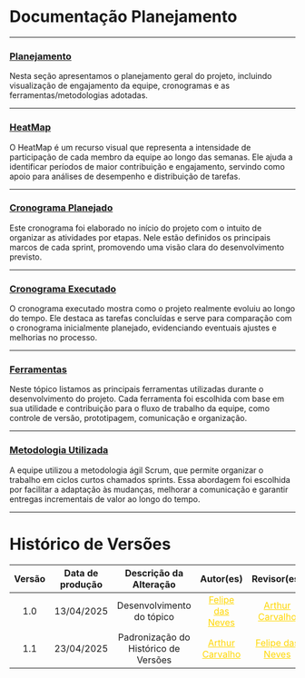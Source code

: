 # Documentação Planejamento
---

### [Planejamento](documento-planejamento.md)

Nesta seção apresentamos o planejamento geral do projeto, incluindo visualização de engajamento da equipe, cronogramas e as ferramentas/metodologias adotadas.

---

### [HeatMap](heatmap.md)

O HeatMap é um recurso visual que representa a intensidade de participação de cada membro da equipe ao longo das semanas. Ele ajuda a identificar períodos de maior contribuição e engajamento, servindo como apoio para análises de desempenho e distribuição de tarefas.

---

### [Cronograma Planejado](cronograma-planejado.md)

Este cronograma foi elaborado no início do projeto com o intuito de organizar as atividades por etapas. Nele estão definidos os principais marcos de cada sprint, promovendo uma visão clara do desenvolvimento previsto.

---

### [Cronograma Executado](cronograma-executado.md)

O cronograma executado mostra como o projeto realmente evoluiu ao longo do tempo. Ele destaca as tarefas concluídas e serve para comparação com o cronograma inicialmente planejado, evidenciando eventuais ajustes e melhorias no processo.

---

### [Ferramentas](ferramentas-utilizadas.md)

Neste tópico listamos as principais ferramentas utilizadas durante o desenvolvimento do projeto. Cada ferramenta foi escolhida com base em sua utilidade e contribuição para o fluxo de trabalho da equipe, como controle de versão, prototipagem, comunicação e organização.

---

### [Metodologia Utilizada](metodologias-utilizadas.md)

A equipe utilizou a metodologia ágil Scrum, que permite organizar o trabalho em ciclos curtos chamados sprints. Essa abordagem foi escolhida por facilitar a adaptação às mudanças, melhorar a comunicação e garantir entregas incrementais de valor ao longo do tempo.



---
# Histórico de Versões 

| Versão | Data de produção   | Descrição da Alteração                               | Autor(es)             | Revisor(es)      |Data de Revisão |
| :----: | :----------------: | :--------------------------------------------------: | :-------------------: | :-------------:  |  :-----------: |
| 1.0    | 13/04/2025         | Desenvolvimento do tópico                            |<a style="color:gold;" href="https://github.com/FelipeFreire-gf" target="_blank">Felipe das Neves</a>    | <a style="color:gold;" href="https://github.com/arthurlleite" target="_blank">Arthur Carvalho</a>| 23/04/2025|
| 1.1| 23/04/2025| Padronização do Histórico de Versões| <a style="color:gold;" href="https://github.com/arthurlleite" target="_blank">Arthur Carvalho</a>| <a style="color:gold;" href="https://github.com/FelipeFreire-gf" target="_blank">Felipe das Neves</a>| 23/04/2025|